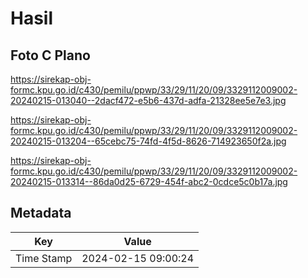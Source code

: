 # Hasil

## Foto C Plano

https://sirekap-obj-formc.kpu.go.id/c430/pemilu/ppwp/33/29/11/20/09/3329112009002-20240215-013040--2dacf472-e5b6-437d-adfa-21328ee5e7e3.jpg

https://sirekap-obj-formc.kpu.go.id/c430/pemilu/ppwp/33/29/11/20/09/3329112009002-20240215-013204--65cebc75-74fd-4f5d-8626-714923650f2a.jpg

https://sirekap-obj-formc.kpu.go.id/c430/pemilu/ppwp/33/29/11/20/09/3329112009002-20240215-013314--86da0d25-6729-454f-abc2-0cdce5c0b17a.jpg


## Metadata

| Key        | Value               |
| ---------- | ------------------- |
| Time Stamp | 2024-02-15 09:00:24 |



